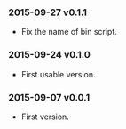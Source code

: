 ### 2015-09-27 v0.1.1

* Fix the name of bin script.

### 2015-09-24 v0.1.0

* First usable version.

### 2015-09-07 v0.0.1

* First version.
